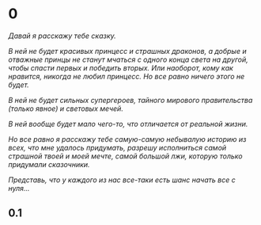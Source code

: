 # 0

_Давай я расскажу тебе сказку._

_В ней не будет красивых принцесс и страшных драконов, а добрые и отважные принцы не станут мчаться с одного конца света на другой, чтобы спасти первых и победить вторых. Или наоборот, кому как нравится, никогда не любил принцесс. Но все равно ничего этого не будет._

_В ней не будет сильных супергероев, тайного мирового правительства (только явное) и световых мечей._

_В ней вообще будет мало чего-то, что отличается от реальной жизни._

_Но все равно я расскажу тебе самую-самую небывалую историю из всех, что мне удалось придумать, разрешу исполниться самой страшной твоей и моей мечте, самой большой лжи, которую только придумали сказочники._

_Представь, что у каждого из нас все-таки есть шанс начать все с нуля..._

## 0.1
